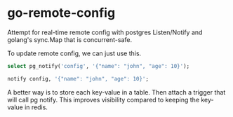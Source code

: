 # go-remote-config

Attempt for real-time remote config with postgres Listen/Notify and golang's sync.Map that is concurrent-safe.


To update remote config, we can just use this.
```sql
select pg_notify('config', '{"name": "john", "age": 10}');

notify config, '{"name": "john", "age": 10}';
```

A better way is to store each key-value in a table. Then attach a trigger that will call pg notify. This improves visibility compared to keeping the key-value in redis.






